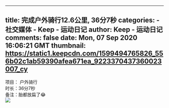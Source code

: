 
---
title: 完成户外骑行12.6公里, 36分7秒
categories: 
    - 社交媒体
    - Keep - 运动日记
author: Keep - 运动日记
comments: false
date: Mon, 07 Sep 2020 16:06:21 GMT
thumbnail: https://static1.keepcdn.com/1599494765826_556b02c1ab59390afea671ea_9223370437360023007_cy
---

<div>   
项目： 户外骑行 <br>时长：36分7秒<br>备注：胎都放扁了😂<br><img src="https://static1.keepcdn.com/1599494765826_556b02c1ab59390afea671ea_9223370437360023007_cy" referrerpolicy="no-referrer">  
</div>
            